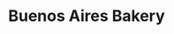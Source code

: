 ---
title: "Buenos Aires Bakery"
url: /ciudad-autonoma-de-buenos-aires/buenos-aires-bakery-avenida-rivadavia/
shop: panadería
---